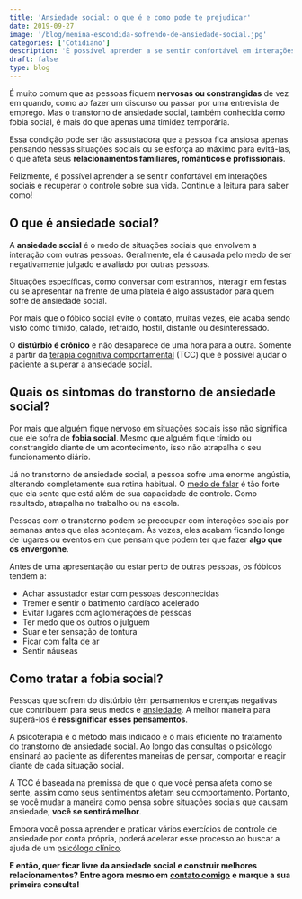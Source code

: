 ```yaml
---
title: 'Ansiedade social: o que é e como pode te prejudicar'
date: 2019-09-27
image: '/blog/menina-escondida-sofrendo-de-ansiedade-social.jpg'
categories: ['Cotidiano']
description: 'É possível aprender a se sentir confortável em interações sociais e recuperar o controle sobre sua vida. Continue a leitura para saber como!'
draft: false
type: blog
---
```


É muito comum que as pessoas fiquem **nervosas ou constrangidas** de vez em quando, como ao fazer um discurso ou passar por uma entrevista de emprego. Mas o transtorno de ansiedade social, também conhecida como fobia social, é mais do que apenas uma timidez temporária.

Essa condição pode ser tão assustadora que a pessoa fica ansiosa apenas pensando nessas situações sociais ou se esforça ao máximo para evitá-las, o que afeta seus **relacionamentos familiares, românticos e profissionais**.

Felizmente, é possível aprender a se sentir confortável em interações sociais e recuperar o controle sobre sua vida. Continue a leitura para saber como!

## **O que é ansiedade social?**

A **ansiedade social** é o medo de situações sociais que envolvem a interação com outras pessoas. Geralmente, ela é causada pelo medo de ser negativamente julgado e avaliado por outras pessoas.

Situações específicas, como conversar com estranhos, interagir em festas ou se apresentar na frente de uma plateia é algo assustador para quem sofre de ansiedade social.

Por mais que o fóbico social evite o contato, muitas vezes, ele acaba sendo visto como tímido, calado, retraído, hostil, distante ou desinteressado.

O **distúrbio é crônico** e não desaparece de uma hora para a outra. Somente a partir da [terapia cognitiva comportamental](/quais-os-beneficios-da-terapia-cognitiva-comportamental/) (TCC) que é possível ajudar o paciente a superar a ansiedade social.

## **Quais os sintomas do transtorno de ansiedade social?**

Por mais que alguém fique nervoso em situações sociais isso não significa que ele sofra de **fobia social**. Mesmo que alguém fique tímido ou constrangido diante de um acontecimento, isso não atrapalha o seu funcionamento diário.

Já no transtorno de ansiedade social, a pessoa sofre uma enorme angústia, alterando completamente sua rotina habitual. O [medo de falar](/como-perder-o-medo-de-conversar-com-pessoas/) é tão forte que ela sente que está além de sua capacidade de controle. Como resultado, atrapalha no trabalho ou na escola.

Pessoas com o transtorno podem se preocupar com interações sociais por semanas antes que elas aconteçam. Às vezes, eles acabam ficando longe de lugares ou eventos em que pensam que podem ter que fazer **algo que os envergonhe**.

Antes de uma apresentação ou estar perto de outras pessoas, os fóbicos tendem a:

- Achar assustador estar com pessoas desconhecidas
- Tremer e sentir o batimento cardíaco acelerado
- Evitar lugares com aglomerações de pessoas
- Ter medo que os outros o julguem
- Suar e ter sensação de tontura
- Ficar com falta de ar
- Sentir náuseas

## **Como tratar a fobia social?**

Pessoas que sofrem do distúrbio têm pensamentos e crenças negativas que contribuem para seus medos e [ansiedade](/ansiedade-o-mal-do-novo-seculo/). A melhor maneira para superá-los é **ressignificar esses pensamentos**.

A psicoterapia é o método mais indicado e o mais eficiente no tratamento do transtorno de ansiedade social. Ao longo das consultas o psicólogo ensinará ao paciente as diferentes maneiras de pensar, comportar e reagir diante de cada situação social.

A TCC é baseada na premissa de que o que você pensa afeta como se sente, assim como seus sentimentos afetam seu comportamento. Portanto, se você mudar a maneira como pensa sobre situações sociais que causam ansiedade, **você se sentirá melhor**.

Embora você possa aprender e praticar vários exercícios de controle de ansiedade por conta própria, poderá acelerar esse processo ao buscar a ajuda de um [psicólogo clínico](/pra-que-serve-um-psicologo-clinico/).

**E então, quer ficar livre da ansiedade social e construir melhores relacionamentos? Entre agora mesmo em** [**contato comigo**](/contato/) **e marque a sua primeira consulta!**
